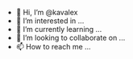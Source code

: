 - 👋 Hi, I’m @kavalex
- 👀 I’m interested in ...
- 🌱 I’m currently learning ...
- 💞️ I’m looking to collaborate on ...
- 📫 How to reach me ...

<!---
kavalex/kavalex is a ✨ special ✨ repository because its `README.md` (this file) appears on your GitHub profile.
You can click the Preview link to take a look at your changes.
--->
